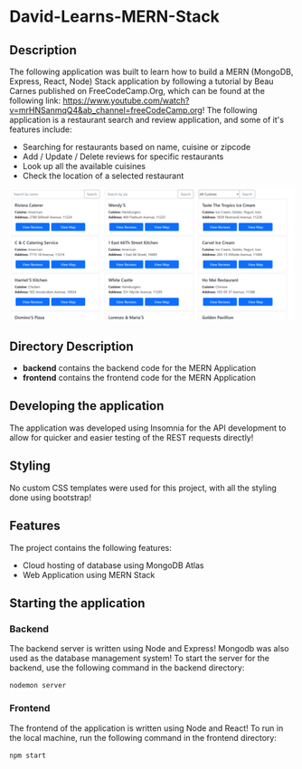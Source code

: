 # David-Learns-MERN-Stack

## Description
The following application was built to learn how to build a MERN (MongoDB, Express, React, Node) Stack application by following a tutorial by Beau Carnes published on FreeCodeCamp.Org, which can be found at the following link: https://www.youtube.com/watch?v=mrHNSanmqQ4&ab_channel=freeCodeCamp.org! The following application is a restaurant search and review application, and some of it's features include:
- Searching for restaurants based on name, cuisine or zipcode
- Add / Update / Delete reviews for specific restaurants
- Look up all the available cuisines
- Check the location of a selected restaurant

![Picture of website](/snapshots/Sample.png)

## Directory Description
- **backend** contains the backend code for the MERN Application
- **frontend** contains the frontend code for the MERN Application

## Developing the application
The application was developed using Insomnia for the API development to allow for quicker and easier testing of the REST requests directly!

## Styling
No custom CSS templates were used for this project, with all the styling done using bootstrap!

## Features
The project contains the following features:
- Cloud hosting of database using MongoDB Atlas
- Web Application using MERN Stack
 
## Starting the application

### Backend
The backend server is written using Node and Express! Mongodb was also used as the database management system! To start the server for the backend, use the following command in the backend directory:
```
nodemon server
```

### Frontend
The frontend of the application is written using Node and React! To run in the local machine, run the following command in the frontend directory:
```
npm start
```

